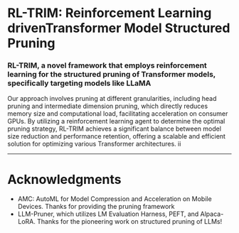 # RL-TRIM: Reinforcement Learning drivenTransformer Model Structured Pruning
###  RL-TRIM, a novel framework that employs reinforcement learning for the structured pruning of Transformer models, specifically targeting models like LLaMA


Our approach involves pruning at different granularities, including head pruning and
intermediate dimension pruning, which directly reduces memory size and computational load,
facilitating acceleration on consumer GPUs. By utilizing a reinforcement learning agent to
determine the optimal pruning strategy, RL-TRIM achieves a significant balance between model
size reduction and performance retention, offering a scalable and efficient solution for optimizing
various Transformer architectures.
ii


___________________________________________________________________________________________________________
# Acknowledgments
- AMC: AutoML for Model Compression and Acceleration on Mobile Devices. Thanks for providing the pruning framework
- LLM-Pruner, which utilizes LM Evaluation Harness, PEFT, and Alpaca-LoRA. Thanks for the pioneering work on structured pruning of LLMs!
